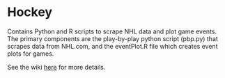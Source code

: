 # Hockey
Contains Python and R scripts to scrape NHL data and plot game events. The primary components are 
the play-by-play python script (pbp.py) that scrapes data from NHL.com, and the eventPlot.R file 
which creates event plots for games.

See the wiki [here](https://github.com/jwillage/Hockey/wiki) for more details.




